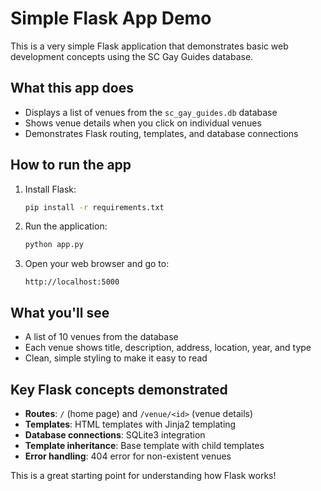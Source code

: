 # Simple Flask App Demo

This is a very simple Flask application that demonstrates basic web development concepts using the SC Gay Guides database.

## What this app does

- Displays a list of venues from the `sc_gay_guides.db` database
- Shows venue details when you click on individual venues
- Demonstrates Flask routing, templates, and database connections

## How to run the app

1. Install Flask:
   ```bash
   pip install -r requirements.txt
   ```

2. Run the application:
   ```bash
   python app.py
   ```

3. Open your web browser and go to:
   ```
   http://localhost:5000
   ```

## What you'll see

- A list of 10 venues from the database
- Each venue shows title, description, address, location, year, and type
- Clean, simple styling to make it easy to read

## Key Flask concepts demonstrated

- **Routes**: `/` (home page) and `/venue/<id>` (venue details)
- **Templates**: HTML templates with Jinja2 templating
- **Database connections**: SQLite3 integration
- **Template inheritance**: Base template with child templates
- **Error handling**: 404 error for non-existent venues

This is a great starting point for understanding how Flask works!
